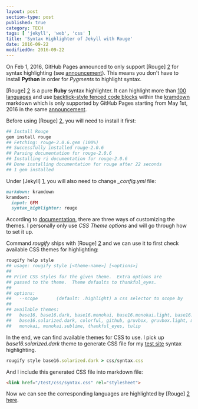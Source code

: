 ```yaml
---
layout: post
section-type: post
published: true
category: TECH
tags: [ 'jekyll', 'web', 'css' ]
title: 'Syntax Highlighter of Jekyll with Rouge'
date: 2016-09-22
modifiedOn: 2016-09-22
---
```


On Feb 1, 2016, GitHub Pages announced to only support [Rouge] [2] for syntax highlighting (see [announcement](https://github.com/blog/2100-github-pages-now-faster-and-simpler-with-jekyll-3-0)). This means you don't have to install __Python__ in order for *Pygments* to highlight syntax. 

[Rouge] [2] is a pure __Ruby__ syntax highlighter. It can highlight more than [100 languages](https://github.com/jneen/rouge/wiki/List-of-supported-languages-and-lexers) and use [backtick-style fenced code blocks](https://help.github.com/articles/creating-and-highlighting-code-blocks/) within the [kramdown](http://kramdown.gettalong.org/) markdown which is only supported by GitHub Pages starting from May 1st, 2016 in the same [announcement](https://github.com/blog/2100-github-pages-now-faster-and-simpler-with-jekyll-3-0).   

Before using [Rouge] [2], you will need to install it first:  

```ruby
## Install Rouge
gem install rouge
## Fetching: rouge-2.0.6.gem (100%)
## Successfully installed rouge-2.0.6
## Parsing documentation for rouge-2.0.6
## Installing ri documentation for rouge-2.0.6
## Done installing documentation for rouge after 22 seconds
## 1 gem installed
```  

Under [Jekyll] [1], you will also need to change *_config.yml* file:  

```ruby  
markdown: kramdown
kramdown:
  input: GFM
  syntax_highlighter: rouge
```  

According to [documentation](https://github.com/jneen/rouge#full-options), there are three ways of customizing the themes. I personally only use *CSS Theme options* and will go through how to set it up.  

Command _rougify_ ships with [Rouge] [2] and we can use it to first check available CSS themes for highlighting:  

```ruby  
rougify help style
## usage: rougify style [<theme-name>] [<options>]
## 
## Print CSS styles for the given theme.  Extra options are
## passed to the theme.  Theme defaults to thankful_eyes.
##
## options:
##   --scope       (default: .highlight) a css selector to scope by
##
## available themes:
##   base16, base16.dark, base16.monokai, base16.monokai.light, base16.solarized,
##   base16.solarized.dark, colorful, github, gruvbox, gruvbox.light, molokai, 
##   monokai, monokai.sublime, thankful_eyes, tulip
```  

In the end, we can find available themes for CSS to use. I pick up *base16.solarized.dark* theme to generate CSS file for my [test site](http://anotherpeak.org/test/) syntax highlighting.  

```ruby
rougify style base16.solarized.dark > css/syntax.css
```  

And I include this generated CSS file into markdown file:  

```html
<link href="/test/css/syntax.css" rel="stylesheet">
```

Now we can see the corresponding languages are highlighted by [Rouge] [2] [here](http://anotherpeak.org/test/jekyll/update/2016/08/27/welcome-to-jekyll.html).  


[1]: https://jekyllrb.com/  "Jekyll"
[2]: http://rouge.jneen.net/  "Rouge"
